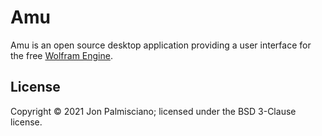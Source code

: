 # Amu

Amu is an open source desktop application providing a user interface for the
free [Wolfram Engine](https://www.wolfram.com/engine/).

## License

Copyright &copy; 2021 Jon Palmisciano; licensed under the BSD 3-Clause license.
